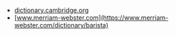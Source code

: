 * [dictionary.cambridge.org](https://dictionary.cambridge.org/us/dictionary/english/barista)
* [www.merriam-webster.com](https://www.merriam-webster.com/dictionary/barista)
